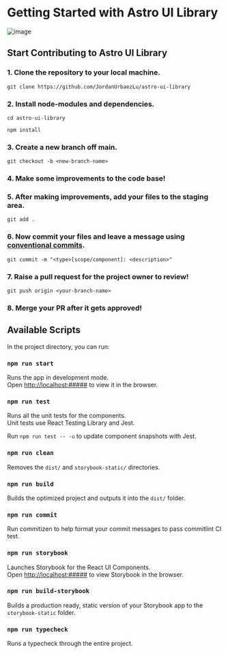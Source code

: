 # Getting Started with Astro UI Library

![image](https://user-images.githubusercontent.com/93447469/190551386-74f76819-37ba-4e17-9217-3f87bed1a75b.png)

## Start Contributing to Astro UI Library

### 1. Clone the repository to your local machine.

`git clone https://github.com/JordanUrbaezLu/astro-ui-library`

### 2. Install node-modules and dependencies.

`cd astro-ui-library`

`npm install`

### 3. Create a new branch off main.

`git checkout -b <new-branch-name>`

### 4. Make some improvements to the code base!

### 5. After making improvements, add your files to the staging area.

`git add .`

### 6. Now commit your files and leave a message using [conventional commits](https://www.conventionalcommits.org/en/v1.0.0/).

`git commit -m "<type>[scope/component]: <description>"`

### 7. Raise a pull request for the project owner to review!

`git push origin <your-branch-name>`

### 8. Merge your PR after it gets approved!

## Available Scripts

In the project directory, you can run:

### `npm run start`

Runs the app in development mode.\
Open [http://localhost:#####](http://localhost:#####) to view it in the browser.

### `npm run test`

Runs all the unit tests for the components.\
Unit tests use React Testing Library and Jest.

Run `npm run test -- -u` to update component snapshots with Jest.

### `npm run clean`

Removes the `dist/` and `storybook-static/` directories.

### `npm run build`

Builds the optimized project and outputs it into the `dist/` folder.

### `npm run commit`

Run commitizen to help format your commit messages to pass commitlint CI test.

### `npm run storybook`

Launches Storybook for the React UI Components.\
Open [http://localhost:#####](http://localhost:#####) to view Storybook in the browser.

### `npm run build-storybook`

Builds a production ready, static version of your Storybook app to the `storybook-static` folder.

### `npm run typecheck`

Runs a typecheck through the entire project.